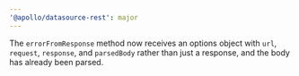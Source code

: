 ```yaml
---
'@apollo/datasource-rest': major
---
```


The `errorFromResponse` method now receives an options object with `url`, `request`, `response`, and `parsedBody` rather than just a response, and the body has already been parsed.
